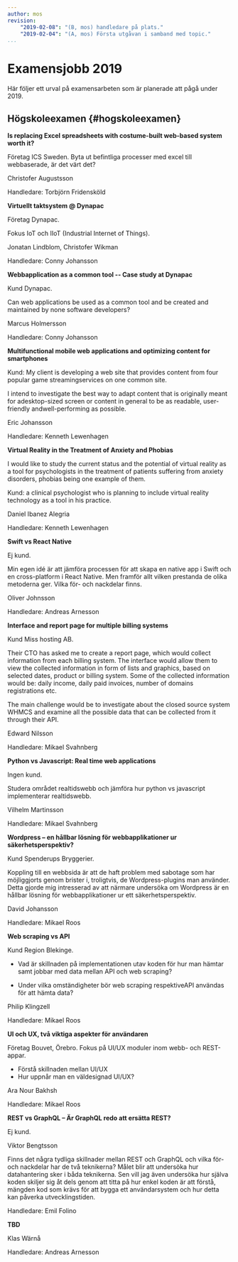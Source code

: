 ```yaml
---
author: mos
revision:
    "2019-02-08": "(B, mos) handledare på plats."
    "2019-02-04": "(A, mos) Första utgåvan i samband med topic."
...
```

Examensjobb 2019
====================================

Här följer ett urval på examensarbeten som är planerade att pågå under 2019.


<!--more-->



Högskoleexamen {#hogskoleexamen}
------------------------------------



**Is replacing Excel spreadsheets with costume-built web-based system worth it?**

Företag ICS Sweden. Byta ut befintliga processer med excel till webbaserade, är det värt det?

Christofer Augustsson

Handledare: Torbjörn Fridensköld



**Virtuellt taktsystem @ Dynapac**

Företag Dynapac.

Fokus IoT och IIoT (Industrial Internet of Things).

Jonatan Lindblom, Christofer Wikman

Handledare: Conny Johansson



**Webbapplication as a common tool -- Case study at Dynapac**

Kund Dynapac.

Can web applications be used as  a  common  tool  and  be  created  and  maintained  by  none  software  developers?

Marcus Holmersson

Handledare: Conny Johansson



**Multifunctional mobile web applications and optimizing content for smartphones**

Kund: My client is developing a web site that provides content from four popular game streamingservices on one common site.

I intend to investigate the best way to adapt content that is originally meant for adesktop-sized screen or content in general to be as readable, user-friendly andwell-performing as possible.

Eric Johansson

Handledare: Kenneth Lewenhagen



**Virtual Reality in the Treatment of Anxiety and Phobias**

I would like to study the current status and the potential of virtual reality as a tool for psychologists in the treatment of patients suffering from anxiety disorders, phobias being one example of them. 

Kund: a clinical psychologist who is planning to include virtual reality technology as a tool in his practice.

Daniel Ibanez Alegria

Handledare: Kenneth Lewenhagen



**Swift vs React Native**

Ej kund.

Min egen idé är att jämföra processen för att skapa en native app i Swift och en cross-platform i React Native. Men framför allt vilken prestanda de olika metoderna ger. Vilka för- och nackdelar finns.

Oliver Johnsson

Handledare: Andreas Arnesson



**Interface and report page for multiple billing systems**

Kund Miss hosting AB.

Their CTO has asked me to create a report page, which would collect information from each billing system. The interface would allow them to view the collected information in form of lists and graphics, based on selected dates, product or billing system. Some of the collected information would be: daily income, daily paid invoices, number of domains registrations etc.

The main challenge would be to investigate about the closed source system WHMCS and examine all the possible data that can be collected from it through their API.

Edward Nilsson

Handledare: Mikael Svahnberg



**Python vs Javascript: Real time web applications**

Ingen kund.

Studera området realtidswebb och jämföra hur python vs javascript implementerar realtidswebb.

Vilhelm Martinsson

Handledare: Mikael Svahnberg



**Wordpress – en hållbar lösning för webbapplikationer ur säkerhetsperspektiv?**

Kund Spenderups Bryggerier.

Koppling till en webbsida är att de haft problem med sabotage som har möjliggjorts genom brister i, troligtvis, de Wordpress-plugins man använder. Detta gjorde mig intresserad av att närmare undersöka om Wordpress är en hållbar lösning för webbapplikationer ur ett säkerhetsperspektiv.

David Johansson

Handledare: Mikael Roos



**Web scraping vs API**

Kund Region Blekinge.

* Vad  är  skillnaden  på  implementationen  utav  koden  för  hur  man  hämtar  samt jobbar med data mellan API och web scraping?

* Under  vilka  omständigheter  bör  web  scraping respektiveAPI  användas  för  att hämta data?

Philip Klingzell

Handledare: Mikael Roos



**UI och UX, två viktiga aspekter för användaren**

Företag Bouvet, Örebro. Fokus på UI/UX moduler inom webb- och REST-appar.

* Förstå skillnaden mellan UI/UX
* Hur uppnår man en väldesignad UI/UX?

Ara Nour Bakhsh

Handledare: Mikael Roos



**REST vs GraphQL – Är GraphQL redo att ersätta REST?**

Ej kund.

Viktor Bengtsson

Finns det några tydliga skillnader mellan REST och GraphQL och vilka för- och nackdelar har de två teknikerna? Målet blir att undersöka hur datahantering sker i båda teknikerna. Sen vill jag även undersöka hur själva koden skiljer sig åt dels genom att titta på hur enkel koden är att förstå, mängden kod som krävs för att bygga ett användarsystem och hur detta kan påverka utvecklingstiden.

Handledare: Emil Folino



**TBD**

Klas Wärnå

Handledare: Andreas Arnesson
